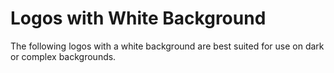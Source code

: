 # Logos with White Background

The following logos with a white background are best suited for use on dark or complex backgrounds.
